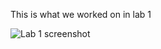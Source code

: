This is what we worked on in lab 1

![Lab 1 screenshot](https://peds24.github.io/cse15l-lab-reports/lab1ss.png)


